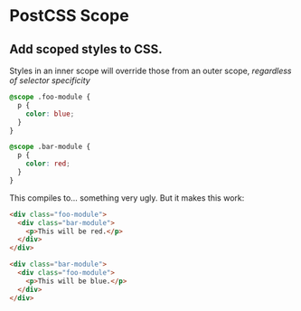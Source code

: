 # PostCSS Scope

## Add scoped styles to CSS.

Styles in an inner scope will override those from an outer scope, *regardless of selector specificity*

```css
@scope .foo-module {
  p {
    color: blue;
  }
}

@scope .bar-module {
  p {
    color: red;
  }
}
```

This compiles to… something very ugly. But it makes this work:

```html
<div class="foo-module">
  <div class="bar-module">
    <p>This will be red.</p>
  </div>
</div>

<div class="bar-module">
  <div class="foo-module">
    <p>This will be blue.</p>
  </div>
</div>
```
